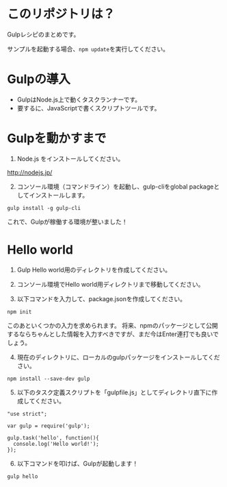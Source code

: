 # このリポジトリは？

Gulpレシピのまとめです。

サンプルを起動する場合、`npm update`を実行してください。

# Gulpの導入

* GulpはNode.js上で動くタスクランナーです。
* 要するに、JavaScriptで書くスクリプトツールです。

# Gulpを動かすまで

1. Node.js をインストールしてください。

http://nodejs.jp/

2. コンソール環境（コマンドライン）を起動し、gulp-cliをglobal packageとしてインストールします。

```
gulp install -g gulp-cli
```

これで、Gulpが稼働する環境が整いました！


# Hello world

1. Gulp Hello world用のディレクトリを作成してください。

2. コンソール環境でHello world用ディレクトリまで移動してください。

3. 以下コマンドを入力して、package.jsonを作成してください。

```
npm init
```

このあといくつかの入力を求められます。
将来、npmのパッケージとして公開するならちゃんとした情報を入力すべきですが、まだ今はEnter連打でも良いでしょう。

4. 現在のディレクトリに、ローカルのgulpパッケージをインストールしてください。

```
npm install --save-dev gulp
```

5. 以下のタスク定義スクリプトを「gulpfile.js」としてディレクトリ直下に作成してください。

```
"use strict";

var gulp = require('gulp');

gulp.task('hello', function(){
  console.log('Hello world!');
});
```

6. 以下コマンドを叩けば、Gulpが起動します！

```
gulp hello
```
